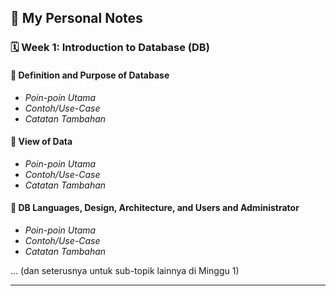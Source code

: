 ## 📘 My Personal Notes

### 🗓️ Week 1: Introduction to Database (DB)

#### 📍 Definition and Purpose of Database
- _Poin-poin Utama_
- _Contoh/Use-Case_
- _Catatan Tambahan_

#### 📍 View of Data
- _Poin-poin Utama_
- _Contoh/Use-Case_
- _Catatan Tambahan_

#### 📍 DB Languages, Design, Architecture, and Users and Administrator
- _Poin-poin Utama_
- _Contoh/Use-Case_
- _Catatan Tambahan_

... (dan seterusnya untuk sub-topik lainnya di Minggu 1)

---
